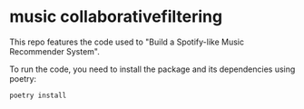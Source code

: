 # music collaborativefiltering
This repo features the code used to "Build a Spotify-like Music 
Recommender System".

To run the code, you need to install the package and its dependencies using 
poetry:

```bash
poetry install
```

